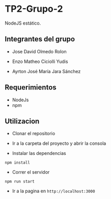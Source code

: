 # TP2-Grupo-2

NodeJS estático.

## Integrantes del grupo

* Jose David Olmedo Rolon

* Enzo Matheo Ciciolli Yudis

* Ayrton José María Jara Sánchez

## Requerimientos

* NodeJs
* npm

## Utilizacion

* Clonar el repositorio

* Ir a la carpeta del proyecto y abrir la consola

* Instalar las dependencias

```text
npm install
```

* Correr el servidor

```text
npm run start
```

* Ir a la pagina en `http://localhost:3000`
